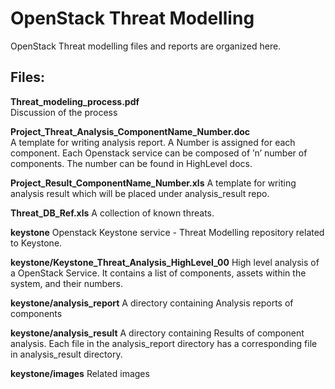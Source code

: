 OpenStack Threat Modelling
==========================

OpenStack Threat modelling files and reports are organized here.

Files:
------ 

**Threat_modeling_process.pdf**    
       Discussion of the process

**Project_Threat_Analysis_ComponentName_Number.doc**  
       A template for writing analysis report. A Number 
       is assigned for each component. Each Openstack service can be
       composed of ’n’ number of components. The number can be found in
       HighLevel docs.

**Project_Result_ComponentName_Number.xls** 
       A template for writing analysis result which will be placed under
       analysis_result repo.

**Threat_DB_Ref.xls**
       A collection of known threats.

**keystone**
       Openstack Keystone service - Threat Modelling repository related to Keystone. 

**keystone/Keystone_Threat_Analysis_HighLevel_00**
       High level analysis of a OpenStack Service. It contains a list of 
       components, assets within the system, and their numbers.       

**keystone/analysis_report**
       A directory containing Analysis reports of components      

**keystone/analysis_result**
       A directory containing Results of component analysis.
       Each file in the analysis_report directory has a corresponding 
       file in analysis_result directory. 

**keystone/images**
       Related images   
 

